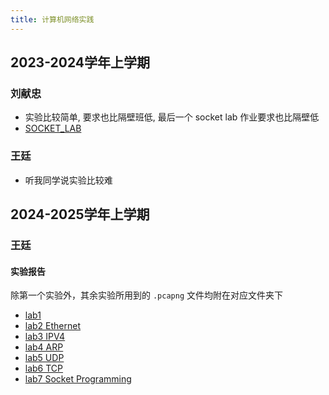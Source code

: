 ```yaml
---
title: 计算机网络实践
---
```


## 2023-2024学年上学期

### 刘献忠

- 实验比较简单, 要求也比隔壁班低, 最后一个 socket lab 作业要求也比隔壁低
- [SOCKET_LAB](https://github.com/KirisameVanilla/SOCKET_LAB)

### 王廷

- 听我同学说实验比较难

## 2024-2025学年上学期

### 王廷

#### 实验报告

除第一个实验外，其余实验所用到的 `.pcapng` 文件均附在对应文件夹下

- [lab1](./实验/王廷/2024-2025学年上学期/lab1)
- [lab2 Ethernet](./实验/王廷/2024-2025学年上学期/lab2)
- [lab3 IPV4](./实验/王廷/2024-2025学年上学期/lab3)
- [lab4 ARP](./实验/王廷/2024-2025学年上学期/lab4)
- [lab5 UDP](./实验/王廷/2024-2025学年上学期/lab5)
- [lab6 TCP](./实验/王廷/2024-2025学年上学期/lab6)
- [lab7 Socket Programming](./实验/王廷/2024-2025学年上学期/lab7)
